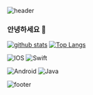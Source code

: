 

<!--
**eunsuu1015/eunsuu1015** is a ✨ _special_ ✨ repository because its `README.md` (this file) appears on your GitHub profile.

Here are some ideas to get you started:

- 🔭 I’m currently working on ...
- 🌱 I’m currently learning ...
- 👯 I’m looking to collaborate on ...
- 🤔 I’m looking for help with ...
- 💬 Ask me about ...
- 📫 How to reach me: ...
- 😄 Pronouns: ...
- ⚡ Fun fact: ...
-->
  

![header](https://capsule-render.vercel.app/api?type=waving&color=auto&height=300&section=header&text=EunSu%20Park&desc=Application%20dev&fontSize=50)

### 안녕하세요 👋

[![github stats](https://github-readme-stats.vercel.app/api?username=eunsuu1015&show_icons=true&hide_border=true)](https://github.com/eunsuu1015)
[![Top Langs](https://github-readme-stats.vercel.app/api/top-langs/?username=eunsuu1015&layout=compact)](https://github.com/eunsuu1015)


![IOS](https://img.shields.io/badge/iOS-000000?style=for-the-badge&logo=ios&logoColor=white)  ![Swift](https://img.shields.io/badge/swift-F54A2A?style=for-the-badge&logo=swift&logoColor=white)

![Android](https://img.shields.io/badge/Android-3DDC84?style=for-the-badge&logo=android&logoColor=white)  ![Java](https://img.shields.io/badge/java-%23ED8B00.svg?style=for-the-badge&logo=java&logoColor=white)

![footer](https://capsule-render.vercel.app/api?type=wave&color=auto&height=200&section=footer)
